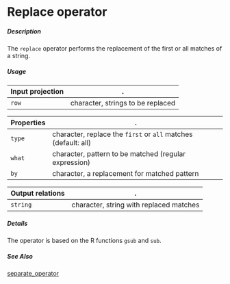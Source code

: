 # Replace operator

##### Description

The `replace` operator performs the replacement of the first or all matches of a string.

##### Usage

Input projection|.
---|---
`row`        | character, strings to be replaced

Properties|.
---|---
`type`        | character, replace the `first` or `all` matches (default: all)
`what`        | character, pattern to be matched (regular expression)
`by`        | character, a replacement for matched pattern

Output relations|.
---|---
`string`        | character, string with replaced matches

##### Details

The operator is based on the R functions `gsub` and `sub`.

##### See Also

[separate_operator](https://github.com/tercen/separate_operator)

